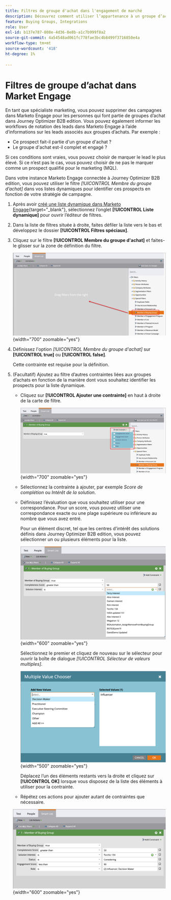 ```yaml
---
title: Filtres de groupe d'achat dans l'engagement de marché
description: Découvrez comment utiliser l’appartenance à un groupe d’achat pour définir des filtres dans les listes dynamiques Marketo Engage.
feature: Buying Groups, Integrations
role: User
exl-id: b137e787-808e-4d36-8e8b-a1c7b999f8a2
source-git-commit: 4a54548ad061fc778fae3bc4b8499f3716850e4a
workflow-type: tm+mt
source-wordcount: '418'
ht-degree: 1%

---
```


# Filtres de groupe d’achat dans Market Engage

En tant que spécialiste marketing, vous pouvez supprimer des campagnes dans Marketo Engage pour les personnes qui font partie de groupes d’achat dans Journey Optimizer B2B edition. Vous pouvez également informer les workflows de notation des leads dans Marketo Engage à l’aide d’informations sur les leads associés aux groupes d’achats. Par exemple :

* Ce prospect fait-il partie d&#39;un groupe d&#39;achat ?
* Le groupe d&#39;achat est-il complet et engagé ?

Si ces conditions sont vraies, vous pouvez choisir de marquer le lead le plus élevé. Si ce n’est pas le cas, vous pouvez choisir de ne pas le marquer comme un prospect qualifié pour le marketing (MQL).

Dans votre instance Marketo Engage connectée à Journey Optimizer B2B edition, vous pouvez utiliser le filtre _[!UICONTROL Membre du groupe d’achat]_ dans vos listes dynamiques pour identifier ces prospects en fonction de votre stratégie de campagne.

1. Après avoir [créé une liste dynamique dans Marketo Engage](https://experienceleague.adobe.com/en/docs/marketo/using/product-docs/core-marketo-concepts/smart-lists-and-static-lists/creating-a-smart-list/create-a-smart-list){target="_blank"}, sélectionnez l’onglet **[!UICONTROL Liste dynamique]** pour ouvrir l’éditeur de filtres.

1. Dans la liste de filtres située à droite, faites défiler la liste vers le bas et développez le dossier **[!UICONTROL Filtres spéciaux]**.

1. Cliquez sur le filtre **[!UICONTROL Membre du groupe d&#39;achat]** et faites-le glisser sur la zone de définition du filtre.

   ![Ajouter le filtre Membre du groupe d&#39;achat à la liste dynamique](./assets/me-member-of-buying-group-filter-add.png){width="700" zoomable="yes"}

1. Définissez l&#39;option _[!UICONTROL Membre du groupe d&#39;achat]_ sur **[!UICONTROL true]** ou **[!UICONTROL false]**.

   Cette contrainte est requise pour la définition.

1. (Facultatif) Ajoutez au filtre d’autres contraintes liées aux groupes d’achats en fonction de la manière dont vous souhaitez identifier les prospects pour la liste dynamique.

   * Cliquez sur **[!UICONTROL Ajouter une contrainte]** en haut à droite de la carte de filtre.

     ![Sélectionner une autre contrainte](./assets/me-member-of-buying-group-filter-add-constraint.png){width="700" zoomable="yes"}

   * Sélectionnez la contrainte à ajouter, par exemple _Score de complétion_ ou _Intérêt de la solution_.

   * Définissez l’évaluation que vous souhaitez utiliser pour une correspondance. Pour un score, vous pouvez utiliser une correspondance exacte ou une plage supérieure ou inférieure au nombre que vous avez entré.

     Pour un élément discret, tel que les centres d’intérêt des solutions définis dans Journey Optimizer B2B edition, vous pouvez sélectionner un ou plusieurs éléments pour la liste.

     ![Sélectionnez une valeur pour la contrainte dans la liste](./assets/me-member-of-buying-group-filter-constraint-list.png){width="600" zoomable="yes"}

     Sélectionnez le premier et cliquez de nouveau sur le sélecteur pour ouvrir la boîte de dialogue _[!UICONTROL Sélecteur de valeurs multiples]_.

     ![Sélection de plusieurs valeurs pour la contrainte](./assets/me-member-of-buying-group-filter-constraint-multiple-value.png){width="500" zoomable="yes"}

     Déplacez l’un des éléments restants vers la droite et cliquez sur **[!UICONTROL OK]** lorsque vous disposez de la liste des éléments à utiliser pour la contrainte.

   * Répétez ces actions pour ajouter autant de contraintes que nécessaire.

   ![Filtre Membre du groupe d&#39;achat avec contraintes multiples](./assets/me-member-of-buying-group-filter-constraints-complete.png){width="600" zoomable="yes"}
